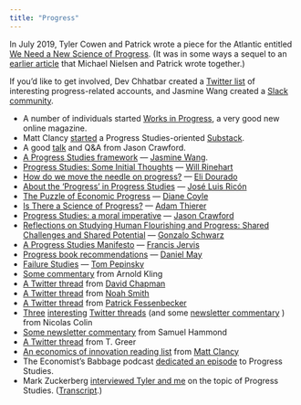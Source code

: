 ```yaml
---
title: "Progress"
---
```


In July 2019, Tyler Cowen and Patrick wrote a piece for the Atlantic entitled [We Need a New Science of Progress](https://www.theatlantic.com/science/archive/2019/07/we-need-new-science-progress/594946/). (It was in some ways a sequel to an [earlier article](https://www.theatlantic.com/science/archive/2018/11/diminishing-returns-science/575665/) that Michael Nielsen and Patrick wrote together.) 

If you’d like to get involved, Dev Chhatbar created a [Twitter list](https://twitter.com/i/lists/1291728370825334784?s=20) of interesting progress-related accounts, and Jasmine Wang created a [Slack community](http://bit.ly/ProgressSlackInvite).
* A number of individuals started [Works in Progress](https://worksinprogress.co/), a very good new online magazine.
* Matt Clancy [started](https://twitter.com/mattsclancy/status/1327276270049169408) a Progress Studies-oriented [Substack](https://mattsclancy.substack.com/).
* A good [talk](https://www.youtube.com/watch?v=HoAd1lkZzbc) and Q&A from Jason Crawford.
* [A Progress Studies framework](https://jasminew.me/post/progress/) — [Jasmine Wang](https://twitter.com/j_asminewang).
* [Progress Studies: Some Initial Thoughts](http://www.williamrinehart.com/2019/progress-studies-some-initial-thoughts/) — [Will Rinehart](https://twitter.com/WillRinehart) 
* [How do we move the needle on progress?](https://elidourado.com/blog/move-the-needle-on-progress/) — [Eli Dourado](https://twitter.com/elidourado) 
* [About the ‘Progress’ in Progress Studies](https://nintil.com/progress-in-progress/) — [José Luis Ricón](https://twitter.com/ArtirKel) 
* [The Puzzle of Economic Progress](https://www.project-syndicate.org/commentary/economic-progress-academic-research-puzzle-by-diane-coyle-2019-08) — [Diane Coyle](https://twitter.com/DianeCoyle1859) 
* [Is There a Science of Progress?](https://www.aier.org/article/there-science-progress) — [Adam Thierer](https://twitter.com/AdamThierer) 
* [Progress Studies: a moral imperative](https://rootsofprogress.org/progress-studies-a-moral-imperative) — [Jason Crawford](https://twitter.com/jasoncrawford) 
* [Reflections on Studying Human Flourishing and Progress: Shared Challenges and Shared Potential](https://medium.com/@ArchbridgeInst/reflections-on-studying-human-flourishing-and-progress-shared-challenges-and-shared-potential-45f277572f30) — [Gonzalo Schwarz](https://twitter.com/gonzaloschwarz) 
* [A Progress Studies Manifesto](https://www.progressstudies.org/2019/08/09/manifesto/) — [Francis Jervis](https://twitter.com/f_j_j_) 
* [Progress book recommendations](https://danielmamay.github.io/progress) — [Daniel May](https://twitter.com/danielmamay) 
* [Failure Studies](https://tompepinsky.com/2019/08/01/failure-studies/) — [Tom Pepinsky](https://twitter.com/TomPepinsky) 
* [Some commentary](http://www.arnoldkling.com/blog/progress-questions-and-answers/) from Arnold Kling
* [A Twitter thread](https://twitter.com/meaningness/status/1156964645657169920?s=21) from [David Chapman](https://twitter.com/Meaningness) 
* [A Twitter thread](https://twitter.com/noahpinion/status/1156666953794125824?s=21) from [Noah Smith](https://twitter.com/Noahpinion) 
* [A Twitter thread](https://twitter.com/pfessenbecker/status/1156981630025785344?s=21) from [Patrick Fessenbecker](https://twitter.com/pfessenbecker) 
* [Three](https://twitter.com/nicolas_colin/status/1158060525235953664?s=21) [interesting](https://twitter.com/Nicolas_Colin/status/1158762855145058304) [Twitter threads](https://twitter.com/Nicolas_Colin/status/1159106937625174016) (and some [newsletter commentary](https://mailchi.mp/thefamily/social-media-french-grandes-coles-progress-studies-135) ) from Nicolas Colin
* [Some newsletter commentary](https://mailchi.mp/2a435f8832f3/struggling-regions-newsletter-the-case-for-progress-studies?e=%5BUNIQID%5D) from Samuel Hammond
* [A Twitter thread](https://twitter.com/Scholars_Stage/status/1202743773278527488) from T. Greer
* [An economics of innovation reading list](http://matt-clancy.com/economics-of-innovation-detailed-reading-list/) from [Matt Clancy](https://twitter.com/mattsclancy) 
* The Economist’s Babbage podcast [dedicated an episode](https://www.economist.com/podcasts/2019/09/04/innovation-around-innovation-studying-the-science-of-progress?fsrc=scn/tw/te/bl/ed/innovationaroundinnovationstudyingthescienceofprogressbabbage) to Progress Studies.
* Mark Zuckerberg [interviewed Tyler and me](https://about.fb.com/news/2019/11/a-conversation-with-mark-zuckerberg-patrick-collison-and-tyler-cowen/) on the topic of Progress Studies. ([Transcript](https://patrickcollison.com/static/files/progress-mz.pdf).)

